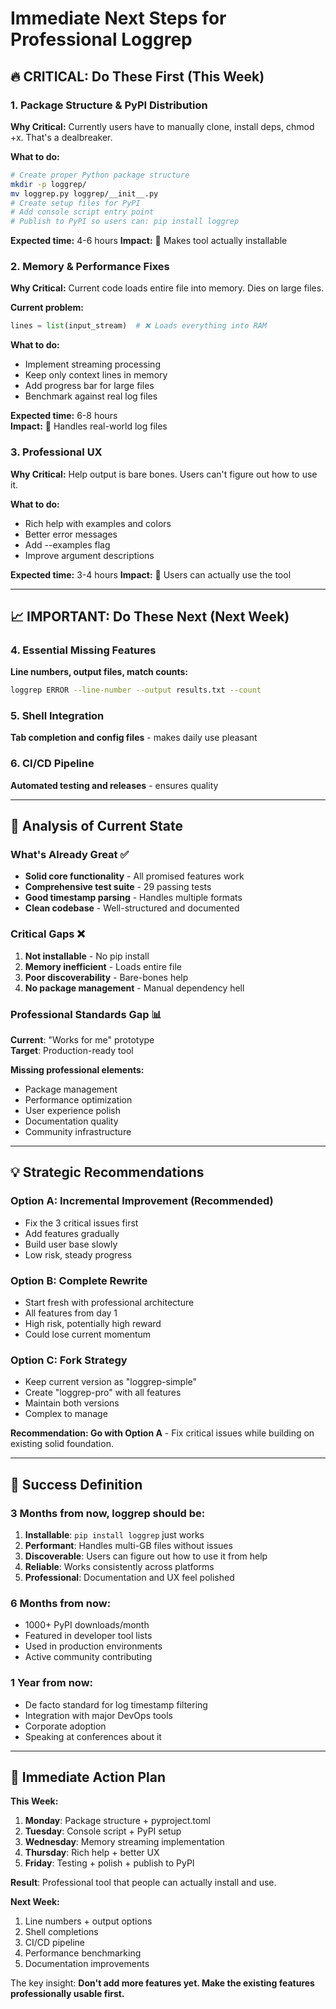 # Immediate Next Steps for Professional Loggrep

## 🔥 **CRITICAL: Do These First (This Week)**

### 1. Package Structure & PyPI Distribution

**Why Critical:** Currently users have to manually clone, install deps, chmod +x. That's a dealbreaker.

**What to do:**
```bash
# Create proper Python package structure
mkdir -p loggrep/
mv loggrep.py loggrep/__init__.py
# Create setup files for PyPI
# Add console script entry point
# Publish to PyPI so users can: pip install loggrep
```

**Expected time:** 4-6 hours
**Impact:** 🚀 Makes tool actually installable

### 2. Memory & Performance Fixes

**Why Critical:** Current code loads entire file into memory. Dies on large files.

**Current problem:**
```python
lines = list(input_stream)  # ❌ Loads everything into RAM
```

**What to do:**
- Implement streaming processing
- Keep only context lines in memory
- Add progress bar for large files
- Benchmark against real log files

**Expected time:** 6-8 hours  
**Impact:** 🚀 Handles real-world log files

### 3. Professional UX

**Why Critical:** Help output is bare bones. Users can't figure out how to use it.

**What to do:**
- Rich help with examples and colors
- Better error messages
- Add --examples flag
- Improve argument descriptions

**Expected time:** 3-4 hours
**Impact:** 🚀 Users can actually use the tool

---

## 📈 **IMPORTANT: Do These Next (Next Week)**

### 4. Essential Missing Features

**Line numbers, output files, match counts:**
```bash
loggrep ERROR --line-number --output results.txt --count
```

### 5. Shell Integration

**Tab completion and config files** - makes daily use pleasant

### 6. CI/CD Pipeline

**Automated testing and releases** - ensures quality

---

## 🤔 **Analysis of Current State**

### What's Already Great ✅
- **Solid core functionality** - All promised features work
- **Comprehensive test suite** - 29 passing tests  
- **Good timestamp parsing** - Handles multiple formats
- **Clean codebase** - Well-structured and documented

### Critical Gaps ❌
1. **Not installable** - No pip install
2. **Memory inefficient** - Loads entire file
3. **Poor discoverability** - Bare-bones help
4. **No package management** - Manual dependency hell

### Professional Standards Gap 📊

**Current**: "Works for me" prototype  
**Target**: Production-ready tool

**Missing professional elements:**
- Package management
- Performance optimization  
- User experience polish
- Documentation quality
- Community infrastructure

---

## 💡 **Strategic Recommendations**

### **Option A: Incremental Improvement** (Recommended)
- Fix the 3 critical issues first
- Add features gradually
- Build user base slowly
- Low risk, steady progress

### **Option B: Complete Rewrite**  
- Start fresh with professional architecture
- All features from day 1
- High risk, potentially high reward
- Could lose current momentum

### **Option C: Fork Strategy**
- Keep current version as "loggrep-simple"
- Create "loggrep-pro" with all features
- Maintain both versions
- Complex to manage

**Recommendation: Go with Option A** - Fix critical issues while building on existing solid foundation.

---

## 🎯 **Success Definition**

### **3 Months from now, loggrep should be:**

1. **Installable**: `pip install loggrep` just works
2. **Performant**: Handles multi-GB files without issues  
3. **Discoverable**: Users can figure out how to use it from help
4. **Reliable**: Works consistently across platforms
5. **Professional**: Documentation and UX feel polished

### **6 Months from now:**
- 1000+ PyPI downloads/month
- Featured in developer tool lists
- Used in production environments
- Active community contributing

### **1 Year from now:**
- De facto standard for log timestamp filtering
- Integration with major DevOps tools
- Corporate adoption
- Speaking at conferences about it

---

## 🚀 **Immediate Action Plan**

**This Week:**
1. **Monday**: Package structure + pyproject.toml  
2. **Tuesday**: Console script + PyPI setup
3. **Wednesday**: Memory streaming implementation
4. **Thursday**: Rich help + better UX
5. **Friday**: Testing + polish + publish to PyPI

**Result**: Professional tool that people can actually install and use.

**Next Week:**  
1. Line numbers + output options
2. Shell completions  
3. CI/CD pipeline
4. Performance benchmarking
5. Documentation improvements

The key insight: **Don't add more features yet. Make the existing features professionally usable first.**